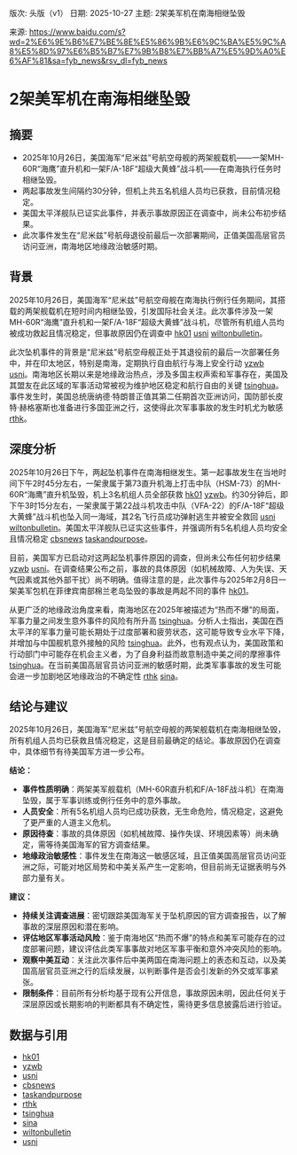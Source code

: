 版次: 头版（v1）
日期: 2025-10-27
主题: 2架美军机在南海相继坠毁

来源: https://www.baidu.com/s?wd=2%E6%9E%B6%E7%BE%8E%E5%86%9B%E6%9C%BA%E5%9C%A8%E5%8D%97%E6%B5%B7%E7%9B%B8%E7%BB%A7%E5%9D%A0%E6%AF%81&sa=fyb_news&rsv_dl=fyb_news

# 2架美军机在南海相继坠毁

## 摘要
*   2025年10月26日，美国海军“尼米兹”号航空母舰的两架舰载机——一架MH-60R“海鹰”直升机和一架F/A-18F“超级大黄蜂”战斗机——在南海执行任务时相继坠毁。
*   两起事故发生间隔约30分钟，但机上共五名机组人员均已获救，目前情况稳定。
*   美国太平洋舰队已证实此事件，并表示事故原因正在调查中，尚未公布初步结果。
*   此次事件发生在“尼米兹”号航母退役前最后一次部署期间，正值美国高层官员访问亚洲，南海地区地缘政治敏感时期。

## 背景
2025年10月26日，美国海军“尼米兹”号航空母舰在南海执行例行任务期间，其搭载的两架舰载机在短时间内相继坠毁，引发国际社会关注。此次事件涉及一架MH-60R“海鹰”直升机和一架F/A-18F“超级大黄蜂”战斗机，尽管所有机组人员均被成功救起且情况稳定，但事故原因仍在调查中 [hk01](https://vertexaisearch.cloud.google.com/grounding-api-redirect/AUZIYQFUid96_7JPmfmVQ64vdcVmhN33y1hIPVgdwG8N_GP21AMwjJx-HY6lNawpjL6oMQ8CJGOC4dJVIwSv_286r7isdow4FzbkB0Xy_CXn_tWAlgNHDj7jfdQRH1KDRdBAmPFcuS0cIqodsUzdnlAxx0ayGbjDbm2WBwjIU7OGGJ5Rz-RgtxvnSdSK3x3KtJ550ccKDqhU5Rvlf_bZyBsRzEDEhhxorzbIZU9mgxclx0fhpYThE1NjgRXyeJ_TbhkJnzaQD-rafor1T-9XC-oLmWIQXBIeHeHNyuBIdXkV1pyt6SGnIYOEUkt-TWfLernQrBmjJ3pXNc0OzuWvm_WsQmw9hgeY_Q3p_pZJT_-3A7GM6IK1vUM10hCtLOrPijyO3yeRfyoVKPIRvb1AQrhsc-RA2qEKyUY-uzwAaUbFv-f31bLGHxu3Cp-Gf1ObHd0g1yaExxw=) [usni](https://vertexaisearch.cloud.google.com/grounding-api-redirect/AUZIYQHf6uPTsVWasbVey4xlS9cjs6NHzBpF-4o42FRDHr1fhkRBiec0mt3EBAYbrXu2t7148wwaYxEMU7ZdD8t9mzJ2R9tRzTzBwJdH1IfZNTmLq5obxqI9Dj38AmVMXx3YJYZxiurcCzaWI2jnZdbWJ9-Pjyb_WSQqT1BGMy6MlrXHpRR8koIuOCM6TS4KmdsUqFgu-9BQjd8ptbAK2YnkvvQqj_SxvqAzjzriZ7JlTArjF0daDtgIGy5bU8U-23In_QBqtJ3E) [wiltonbulletin](https://vertexaisearch.cloud.google.com/grounding-api-redirect/AUZIYQF7oyUwRVrATiXD-rFUat0M15_7VbuH9v8DTwpnH6cqOJjXBL8BSJhDQOnMu2zyPzY2HiAhfMQs5ClsEY-J0QdKMfMd49xEJVTrKRM1ODUuNvTiTUnsXpOwtYGsgyIX6Tg6XgdyRUcxcpCu7sq7z88SZsn9BbI4xI2TUxCLq53j6bb400ykvdgixZu-JRfhKgkLSc3Ps0VtroMlpmY-gQhldUdvJQ==)。

此次坠机事件的背景是“尼米兹”号航空母舰正处于其退役前的最后一次部署任务中，并在印太地区，特别是南海，定期执行自由航行与海上安全行动 [yzwb](https://vertexaisearch.cloud.google.com/grounding-api-redirect/AUZIYQHtmG1J5ooQjXamaOgnFEXAfqvvxltoQ8FDYRveyaOeHrD_-JRPrpcaqvN4fibRf34oIC4D6Q0RFrpxWeAz2J4dMD6V_srZ3-fa7FaJ_U3k8t-enGIAImjc47UlpSKJQKt8KixOc-TpU_uJ7s24XDKeHQ8YGQo=) [usni](https://vertexaisearch.cloud.google.com/grounding-api-redirect/AUZIYQHQVmuiHzABUW79Hdb0paBFjE2UzGMC2NsVh6kcAuiHq53NXMCRmr0rDWNQzN__sM41vl8QOiPQmRmXBEl_57X1arfhpos9dQ9180AaxEy0RG8ySCzv64Q0g15ocLMshdsbHzp7zhgwhZ-SU-tuwXRR6WmouoKhq1GG8hIWd6mTIVy4kLljWaYQqHN02-NBpr_t5UbE7ava4eSpXvazVnVSgetW0CMSVyEjrdn4vw2uvpIUmmAd5Tgd_z_syA61lT16OJVo)。南海地区长期以来是地缘政治热点，涉及多国主权声索和军事存在，美国及其盟友在此区域的军事活动常被视为维护地区稳定和航行自由的关键 [tsinghua](https://vertexaisearch.cloud.google.com/grounding-api-redirect/AUZIYQHficCJJuXojV6gkFcwtBQMPB3gF_DvaIT0I1wKCZhNPg57ubyLSCZmiuxcgYrA0U_VL3OyX4M6KIqY78sDNJJJrOnfg8yI6vZe5RvMYEtZdKYJ84tKHnzCQHoHeGtn3Gfa2qMwk5E=)。事件发生时，美国总统唐纳德·特朗普正值其第二任期首次亚洲访问，国防部长皮特·赫格塞斯也准备进行多国亚洲之行，这使得此次军事事故的发生时机尤为敏感 [rthk](https://vertexaisearch.cloud.google.com/grounding-api-redirect/AUZIYQHi1vPdrapmlEMn_9BkrsLDLHJBSReYk45KCQ6OmvBzuG0ezYKBOYIvmF3TJ62xxssAdnr1Ql95wqHom7BYlO58JxIqdw-S41cZZUOEwx-KN0U29s_CxeHgm6rMomcVjT3JQ6qu6INda9o9N8BTeYXNzeHaY1Y3obZYmw7jea-BGcDFzrpO9mqJp3EGaFwTTE0EZ7IGBskejtZ_rQXd4dki)。

## 深度分析
2025年10月26日下午，两起坠机事件在南海相继发生。第一起事故发生在当地时间下午2时45分左右，一架隶属于第73直升机海上打击中队（HSM-73）的MH-60R“海鹰”直升机坠毁，机上3名机组人员全部获救 [hk01](https://vertexaisearch.cloud.google.com/grounding-api-redirect/AUZIYQFUid96_7JPmfmVQ64vdcVmhN33y1hIPVgdwG8N_GP21AMwjJx-HY6lNawpjL6oMQ8CJGOC4dJVIwSv_286r7isdow4FzbkB0Xy_CXn_tWAlgNHDj7jfdQRH1KDRdBAmPFcuS0cIqodsUzdnlAxx0ayGbjDbm2WBwjIU7OGGJ5Rz-RgtxvnSdSK3x3KtJ550ccKDqhU5Rvlf_bZyBsRzEDEhhxorzbIZU9mgxclx0fhpYThE1NjgRXyeJ_TbhkJnzaQD-rafor1T-9XC-oLmWIQXBIeHeHNyuBIdXkV1pyt6SGnIYOEUkt-TWfLernQrBmjJ3pXNc0OzuWvm_WsQmw9hgeY_Q3p_pZJT_-3A7GM6IK1vUM10hCtLOrPijyO3yeRfyoVKPIRvb1AQrhsc-RA2qEKyUY-uzwAaUbFv-f31bLGHxu3Cp-Gf1ObHd0g1yaExxw=) [yzwb](https://vertexaisearch.cloud.google.com/grounding-api-redirect/AUZIYQHtmG1J5ooQjXamaOgnFEXAfqvvxltoQ8FDYRveyaOeHrD_-JRPrpcaqvN4fibRf34oIC4D6Q0RFrpxWeAz2J4dMD6V_srZ3-fa7FaJ_U3k8t-enGIAImjc47UlpSKJQKt8KixOc-TpU_uJ7s24XDKeHQ8YGQo=)。约30分钟后，即下午3时15分左右，一架隶属于第22战斗机攻击中队（VFA-22）的F/A-18F“超级大黄蜂”战斗机也坠入同一海域，其2名飞行员成功弹射逃生并被安全救回 [usni](https://vertexaisearch.cloud.google.com/grounding-api-redirect/AUZIYQHf6uPTsVWasbVey4xlS9cjs6NHzBpF-4o42FRDHr1fhkRBiec0mt3EBAYbrXu2t7148wwaYxEMU7ZdD8t9mzJ2R9tRzTzBwJdH1IfZNTmLq5obxqI9Dj38AmVMXx3YJYZxiurcCzaWI2jnZdbWJ9-Pjyb_WSQqT1BGMy6MlrXHpRR8koIuOCM6TS4KmdsUqFgu-9BQjd8ptbAK2YnkvvQqj_SxvqAzjzriZ7JlTArjF0daDtgIGy5bU8U-23In_QBqtJ3E) [wiltonbulletin](https://vertexaisearch.cloud.google.com/grounding-api-redirect/AUZIYQF7oyUwRVrATiXD-rFUat0M15_7VbuH9v8DTwpnH6cqOJjXBL8BSJhDQOnMu2zyPzY2HiAhfMQs5ClsEY-J0QdKMfMd49xEJVTrKRM1ODUuNvTiTUnsXpOwtYGsgyIX6Tg6XgdyRUcxcpCu7sq7z88SZsn9BbI4xI2TUxCLq53j6bb400ykvdgixZu-JRfhKgkLSc3Ps0VtroMlpmY-gQhldUdvJQ==)。美国太平洋舰队已证实这些事件，并强调所有5名机组人员均安全且情况稳定 [cbsnews](https://vertexaisearch.cloud.google.com/grounding-api-redirect/AUZIYQEaLv3iYOfyuDbDzH-qlkF0t_6PDIG5jPvXE4Wxsrz__UXFwhnx0uSEy_MSQJP4MmQa9R4JLuin3o_srQdbup8HOp0ELVlVEcvsoQ1CkMZvJzOBUasovI_cPJsDAtTi1ufkMQjSLw8bjFp-pz8IP4gENxON36-TihIv6MpC2sX7DNy2-nGV8qXk) [taskandpurpose](https://vertexaisearch.cloud.google.com/grounding-api-redirect/AUZIYQEHnztyAVW2emAHYd3nOy5_0JKoJIuR_ANjGA9KX2HYZK3DlpLApNdKbyLH5p8kP-b_a136P3okD0Z4Ux4JCox7U_Am1k1DHFZZbITCziV8M4vAGOR4dmqwpRShxP1s8A8rStYCMPt1NntzJ83-YaKpLjo5kz9uKLaMdrhB9Q==)。

目前，美国军方已启动对这两起坠机事件原因的调查，但尚未公布任何初步结果 [yzwb](https://vertexaisearch.cloud.google.com/grounding-api-redirect/AUZIYQHtmG1J5ooQjXamaOgnFEXAfqvvxltoQ8FDYRveyaOeHrD_-JRPrpcaqvN4fibRf34oIC4D6Q0RFrpxWeAz2J4dMD6V_srZ3-fa7FaJ_U3k8t-enGIAImjc47UlpSKJQKt8KixOc-TpU_uJ7s24XDKeHQ8YGQo=) [usni](https://vertexaisearch.cloud.google.com/grounding-api-redirect/AUZIYQHQVmuiHzABUW79Hdb0paBFjE2UzGMC2NsVh6kcAuiHq53NXMCRmr0rDWNQzN__sM41vl8QOiPQmRmXBEl_57X1arfhpos9dQ9180AaxEy0RG8ySCzv64Q0g15ocLMshdsbHzp7zhgwhZ-SU-tuwXRR6WmouoKhq1GG8hIWd6mTIVy4kLljWaYQqHN02-NBpr_t5UbE7ava4eSpXvazVnVSgetW0CMSVyEjrdn4vw2uvpIUmmAd5Tgd_z_syA61lT16OJVo)。在调查结果公布之前，事故的具体原因（如机械故障、人为失误、天气因素或其他外部干扰）尚不明确。值得注意的是，此次事件与2025年2月8日一架美军包机在菲律宾南部棉兰老岛坠毁的事故是两起不同的事件 [hk01](https://vertexaisearch.cloud.google.com/grounding-api-redirect/AUZIYQFUid96_7JPmfmVQ64vdcVmhN33y1hIPVgdwG8N_GP21AMwjJx-HY6lNawpjL6oMQ8CJGOC4dJVIwSv_286r7isdow4FzbkB0Xy_CXn_tWAlgNHDj7jfdQRH1KDRdBAmPFcuS0cIqodsUzdnlAxx0ayGbjDbm2WBwjIU7OGGJ5Rz-RgtxvnSdSK3x3KtJ550ccKDqhU5Rvlf_bZyBsRzEDEhhxorzbIZU9mgxclx0fhpYThE1NjgRXyeJ_TbhkJnzaQD-rafor1T-9XC-oLmWIQXBIeHeHNyuBIdXkV1pyt6SGnIYOEUkt-TWfLernQrBmjJ3pXNc0OzuWvm_WsQmw9hgeY_Q3p_pZJT_-3A7GM6IK1vUM10hCtLOrPijyO3yeRfyoVKPIRvb1AQrhsc-RA2qEKyUY-uzwAaUbFv-f31bLGHxu3Cp-Gf1ObHd0g1yaExxw=)。

从更广泛的地缘政治角度来看，南海地区在2025年被描述为“热而不爆”的局面，军事力量之间发生意外事件的风险有所升高 [tsinghua](https://vertexaisearch.cloud.google.com/grounding-api-redirect/AUZIYQHficCJJuXojV6gkFcwtBQMPB3gF_DvaIT0I1wKCZhNPg57ubyLSCZmiuxcgYrA0U_VL3OyX4M6KIqY78sDNJJJrOnfg8yI6vZe5RvMYEtZdKYJ84tKHnzCQHoHeGtn3Gfa2qMwk5E=)。分析人士指出，美国在西太平洋的军事力量可能长期处于过度部署和疲劳状态，这可能导致专业水平下降，并增加与中国舰机意外接触的风险 [tsinghua](https://vertexaisearch.cloud.google.com/grounding-api-redirect/AUZIYQHficCJJuXojV6gkFcwtBQMPB3gF_DvaIT0I1wKCZhNPg57ubyLSCZmiuxcgYrA0U_VL3OyX4M6KIqY78sDNJJJrOnfg8yI6vZe5RvMYEtZdKYJ84tKHnzCQHoHeGtn3Gfa2qMwk5E=)。此外，也有观点认为，美国政策和行动部门中可能存在机会主义者，为了自身利益而故意制造中美之间的摩擦事件 [tsinghua](https://vertexaisearch.cloud.google.com/grounding-api-redirect/AUZIYQHficCJJuXojV6gkFcwtBQMPB3gF_DvaIT0I1wKCZhNPg57ubyLSCZmiuxcgYrA0U_VL3OyX4M6KIqY78sDNJJJrOnfg8yI6vZe5RvMYEtZdKYJ84tKHnzCQHoHeGtn3Gfa2qMwk5E=)。在当前美国高层官员访问亚洲的敏感时期，此类军事事故的发生可能会进一步加剧地区地缘政治的不确定性 [rthk](https://vertexaisearch.cloud.google.com/grounding-api-redirect/AUZIYQHi1vPdrapmlEMn_9BkrsLDLHJBSReYk45KCQ6OmvBzuG0ezYKBOYIvmF3TJ62xxssAdnr1Ql95wqHom7BYlO58JxIqdw-S41cZZUOEwx-KN0U29s_CxeHgm6rMomcVjT3JQ6qu6INda9o9N8BTeYXNzeHaY1Y3obZYmw7jea-BGcDFzrpO9mqJp3EGaFwTTE0EZ7IGBskejtZ_rQXd4dki) [sina](https://vertexaisearch.cloud.google.com/grounding-api-redirect/AUZIYQGVDI4O6faWk49jSKggep3fUHY_rw3tyQjDbztl4CQ0HbH-jsXhaF5_q8JDXWj7K2dyH8Glk1NgfTSllpBrWc02grAsaULuird-dZYop-VMv3o3VFdJF5HWB6lQk7qzu11bVyyb7H4m2J1ir-elpLGBh-YkOgsMHxCsow852IquFA==)。

## 结论与建议
2025年10月26日，美国海军“尼米兹”号航空母舰的两架舰载机在南海相继坠毁，所有机组人员均已获救且情况稳定，这是目前最确定的结论。事故原因仍在调查中，具体细节有待美国军方进一步公布。

**结论：**
*   **事件性质明确**：两架美军舰载机（MH-60R直升机和F/A-18F战斗机）在南海坠毁，属于军事训练或例行任务中的意外事故。
*   **人员安全**：所有5名机组人员均已成功获救，无生命危险，情况稳定，这避免了更严重的人道主义危机。
*   **原因待查**：事故的具体原因（如机械故障、操作失误、环境因素等）尚未确定，需等待美国海军的官方调查结果。
*   **地缘政治敏感性**：事件发生在南海这一敏感区域，且正值美国高层官员访问亚洲之际，可能对地区局势和中美关系产生一定影响，但目前尚无证据表明与外部力量有关。

**建议：**
*   **持续关注调查进展**：密切跟踪美国海军关于坠机原因的官方调查报告，以了解事故的深层原因和潜在影响。
*   **评估地区军事活动风险**：鉴于南海地区“热而不爆”的特点和美军可能存在的过度部署问题，建议评估此类军事事故对地区军事平衡和意外冲突风险的影响。
*   **观察中美互动**：关注此次事件后中美两国在南海问题上的表态和互动，以及美国高层官员亚洲之行的后续发展，以判断事件是否会引发新的外交或军事紧张。
*   **限制条件**：目前所有分析均基于现有公开信息，事故原因未明，因此任何关于深层原因或长期影响的判断都具有不确定性，需待更多信息披露后进行验证。

## 数据与引用
*   [hk01](https://vertexaisearch.cloud.google.com/grounding-api-redirect/AUZIYQFUid96_7JPmfmVQ64vdcVmhN33y1hIPVgdwG8N_GP21AMwjJx-HY6lNawpjL6oMQ8CJGOC4dJVIwSv_286r7isdow4FzbkB0Xy_CXn_tWAlgNHDj7jfdQRH1KDRdBAmPFcuS0cIqodsUzdnlAxx0ayGbjDbm2WBwjIU7OGGJ5Rz-RgtxvnSdSK3x3KtJ550ccKDqhU5Rvlf_bZyBsRzEDEhhxorzbIZU9mgxclx0fhpYThE1NjgRXyeJ_TbhkJnzaQD-rafor1T-9XC-oLmWIQXBIeHeHNyuBIdXkV1pyt6SGnIYOEUkt-TWfLernQrBmjJ3pXNc0OzuWvm_WsQmw9hgeY_Q3p_pZJT_-3A7GM6IK1vUM10hCtLOrPijyO3yeRfyoVKPIRvb1AQrhsc-RA2qEKyUY-uzwAaUbFv-f31bLGHxu3Cp-Gf1ObHd0g1yaExxw=)
*   [yzwb](https://vertexaisearch.cloud.google.com/grounding-api-redirect/AUZIYQHtmG1J5ooQjXamaOgnFEXAfqvvxltoQ8FDYRveyaOeHrD_-JRPrpcaqvN4fibRf34oIC4D6Q0RFrpxWeAz2J4dMD6V_srZ3-fa7FaJ_U3k8t-enGIAImjc47UlpSKJQKt8KixOc-TpU_uJ7s24XDKeHQ8YGQo=)
*   [usni](https://vertexaisearch.cloud.google.com/grounding-api-redirect/AUZIYQHf6uPTsVWasbVey4xlS9cjs6NHzBpF-4o42FRDHr1fhkRBiec0mt3EBAYbrXu2t7148wwaYxEMU7ZdD8t9mzJ2R9tRzTzBwJdH1IfZNTmLq5obxqI9Dj38AmVMXx3YJYZxiurcCzaWI2jnZdbWJ9-Pjyb_WSQqT1BGMy6MlrXHpRR8koIuOCM6TS4KmdsUqFgu-9BQjd8ptbAK2YnkvvQqj_SxvqAzjzriZ7JlTArjF0daDtgIGy5bU8U-23In_QBqtJ3E)
*   [cbsnews](https://vertexaisearch.cloud.google.com/grounding-api-redirect/AUZIYQEaLv3iYOfyuDbDzH-qlkF0t_6PDIG5jPvXE4Wxsrz__UXFwhnx0uSEy_MSQJP4MmQa9R4JLuin3o_srQdbup8HOp0ELVlVEcvsoQ1CkMZvJzOBUasovI_cPJsDAtTi1ufkMQjSLw8bjFp-pz8IP4gENxON36-TihIv6MpC2sX7DNy2-nGV8qXk)
*   [taskandpurpose](https://vertexaisearch.cloud.google.com/grounding-api-redirect/AUZIYQEHnztyAVW2emAHYd3nOy5_0JKoJIuR_ANjGA9KX2HYZK3DlpLApNdKbyLH5p8kP-b_a136P3okD0Z4Ux4JCox7U_Am1k1DHFZZbITCziV8M4vAGOR4dmqwpRShxP1s8A8rStYCMPt1NntzJ83-YaKpLjo5kz9uKLaMdrhB9Q==)
*   [rthk](https://vertexaisearch.cloud.google.com/grounding-api-redirect/AUZIYQHi1vPdrapmlEMn_9BkrsLDLHJBSReYk45KCQ6OmvBzuG0ezYKBOYIvmF3TJ62xxssAdnr1Ql95wqHom7BYlO58JxIqdw-S41cZZUOEwx-KN0U29s_CxeHgm6rMomcVjT3JQ6qu6INda9o9N8BTeYXNzeHaY1Y3obZYmw7jea-BGcDFzrpO9mqJp3EGaFwTTE0EZ7IGBskejtZ_rQXd4dki)
*   [tsinghua](https://vertexaisearch.cloud.google.com/grounding-api-redirect/AUZIYQHficCJJuXojV6gkFcwtBQMPB3gF_DvaIT0I1wKCZhNPg57ubyLSCZmiuxcgYrA0U_VL3OyX4M6KIqY78sDNJJJrOnfg8yI6vZe5RvMYEtZdKYJ84tKHnzCQHoHeGtn3Gfa2qMwk5E=)
*   [sina](https://vertexaisearch.cloud.google.com/grounding-api-redirect/AUZIYQGVDI4O6faWk49jSKggep3fUHY_rw3tyQjDbztl4CQ0HbH-jsXhaF5_q8JDXWj7K2dyH8Glk1NgfTSllpBrWc02grAsaULuird-dZYop-VMv3o3VFdJF5HWB6lQk7qzu11bVyyb7H4m2J1ir-elpLGBh-YkOgsMHxCsow852IquFA==)
*   [wiltonbulletin](https://vertexaisearch.cloud.google.com/grounding-api-redirect/AUZIYQF7oyUwRVrATiXD-rFUat0M15_7VbuH9v8DTwpnH6cqOJjXBL8BSJhDQOnMu2zyPzY2HiAhfMQs5ClsEY-J0QdKMfMd49xEJVTrKRM1ODUuNvTiTUnsXpOwtYGsgyIX6Tg6XgdyRUcxcpCu7sq7z88SZsn9BbI4xI2TUxCLq53j6bb400ykvdgixZu-JRfhKgkLSc3Ps0VtroMlpmY-gQhldUdvJQ==)
*   [usni](https://vertexaisearch.cloud.google.com/grounding-api-redirect/AUZIYQHQVmuiHzABUW79Hdb0paBFjE2UzGMC2NsVh6kcAuiHq53NXMCRmr0rDWNQzN__sM41vl8QOiPQmRmXBEl_57X1arfhpos9dQ9180AaxEy0RG8ySCzv64Q0g15ocLMshdsbHzp7zhgwhZ-SU-tuwXRR6WmouoKhq1GG8hIWd6mTIVy4kLljWaYQqHN02-NBpr_t5UbE7ava4eSpXvazVnVSgetW0CMSVyEjrdn4vw2uvpIUmmAd5Tgd_z_syA61lT16OJVo)